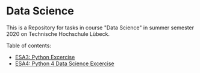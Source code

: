 # Data Science

This is a Repository for tasks in course "Data Science" in summer semester 2020 on Technische Hochschule Lübeck.

Table of contents:
- [ESA3: Python Excercise](ESA3-PythonExcercise)
- [ESA4: Python 4 Data Science Excercise](ESA4-Python4DataScienceExcercise)